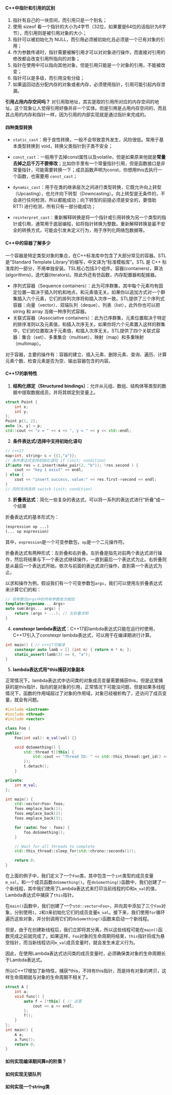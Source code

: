 #### C++中指针和引用的区别

1. 指针有自己的一块空间，而引用只是一个别名；
2. 使用 sizeof 看一个指针的大小为4字节（32位，如果要是64位的话指针为8字节），而引用则是被引用对象的大小；
3. 指针可以被初始化为 NULL，而引用必须被初始化且必须是一个已有对象的引用；
4. 作为参数传递时，指针需要被解引用才可以对对象进行操作，而直接对引用的修改都会改变引用所指向的对象；
5. 指针在使用中可以指向其他对象，但是引用只能是一个对象的引用，不能被改变；
6. 指针可以是多级，而引用没有分级；
7. 如果返回动态分配内存的对象或者内存，必须使用指针，引用可能引起内存泄漏。

**引用占用内存空间吗？** 对引用取地址，其实是取的引用所对应的内存空间的地址。这个现象让人觉得引用好像并非一个实体。但是引用是占用内存空间的，而且其占用的内存和指针一样，因为引用的内部实现就是通过指针来完成的。

#### 四种类型转换

- `static_cast`：用于良性转换，一般不会导致意外发生，风险很低。常用于基本类型转换到 void，转换父类指针到子类不安全；

- `const_cast`：一般用于去掉const属性以及volatile，但是如果原来他就是**常量去掉之后千万不要修改**；比如你手里有一个常量指针引用，但是函数接口是非常量指针，可能需要转换一下；成员函数声明为const，你想用this去执行一个函数，也需要用 `const_cast`；

- `dynamic_cast`：用于在类的继承层次之间进行类型转换，它既允许向上转型（Upcasting），也允许向下转型（Downcasting）。向上转型是无条件的，不会进行任何检测，所以都能成功；向下转型的前提必须是安全的，要借助 RTTI 进行检测，所有只有一部分能成功；

- `reinterpret_cast`：重新解释转换是将一个指针或引用转换为另一个类型的指针或引用，通常用于底层编程，如将指针转换为整数。重新解释转换是最不安全的转换方式，可能会引发未定义行为，用于序列化网络包数据等。

#### C++中的容器了解多少

一个容器是特定类型对象的集合，在C++标准库中包含了大部分常见的容器。STL 是“Standard Template Library”的缩写，中文译为“标准模板库”。STL 是 C++ 标准库的一部分，不用单独安装。TSL核心包括3个组件。容器(containers)，算法(algorithms)，迭代器(iterators)。除此外还有仿函数，内存配置器和配接器。

- 序列式容器（Sequence containers）：此为可序群集，其中每个元素均有固定位置—取决于插入时机和地点，和元素值无关。如果你以追加方式对一个群集插入六个元素，它们的排列次序将和插入次序一致。STL提供了三个序列式容器：向量（vector）、双端队列（deque）、列表（list），此外你也可以把 string 和 array 当做一种序列式容器。
- 关联式容器（Associative containers）：此为已序群集，元素位置取决于特定的排序准则以及元素值，和插入次序无关。如果你将六个元素置入这样的群集中，它们的位置取决于元素值，和插入次序无关。STL提供了四个关联式容器：集合（set）、多重集合（multiset）、映射（map）和多重映射（multimap）。

对于容器，主要的操作有：容器的建立、插入元素、删除元素、查询、遍历、计算元素个数、检查元素是否为空、输出容器包含的内容。

#### C++17的新特性

1. **结构化绑定（Structured bindings）**：允许从元组、数组、结构体等类型的数据中提取数据成员，并将其绑定到变量上。

```cpp
struct Point {
    int x;
    int y;
};
Point p{1, 2};
auto [x, y] = p;
std::cout << "x = " << x << ", y = " << y << std::endl;
```

2. **条件表达式/选择中支持初始化语句**

```cpp
// c++17
map<int, string> c = {{1,"a"}};
// 条件表达式支持初始化语句 if (init; condition)
if(auto res = c.insert(make_pair(2, "b")); !res.second ) {
    cout << "key 1 exist" << endl;
} else {
    cout << "insert success, value:" << res.first->second << endl;
}
// 同时支持选择 switch (init; condition)
```

3. **折叠表达式**：简化一些复杂的表达式，可以将一系列的表达式进行“折叠”成一个结果

折叠表达式的基本形式为：

```R
(expression op ...)
(... op expression)
```

其中，`expression`是一个可变参数包，`op`是一个二元操作符。

折叠表达式有两种形式：左折叠和右折叠。左折叠是指先对前两个表达式进行操作，然后将结果与下一个表达式继续操作，一直到最后一个表达式为止。右折叠则是从最后一个表达式开始，依次与前面的表达式进行操作，直到第一个表达式为止。

以求和操作为例，假设我们有一个可变参数包`args`，我们可以使用左折叠表达式来计算它们的和：

```cpp
// 将参数包args中的所有参数依次相加
template<typename... Args>
auto sum(Args... args) {
    return (args + ...); // 左折叠求和
}
```

4. **constexpr lambda表达式**：C++17前lambda表达式只能在运行时使用，C++17引入了constexpr lambda表达式，可以用于在编译期进行计算。

```cpp
int main() { // c++17可编译
    constexpr auto lamb = [] (int n) { return n * n; };
    static_assert(lamb(3) == 9, "a");
}
```

5. **lambda表达式用*this捕获对象副本**

正常情况下，lambda表达式中访问类的对象成员变量需要捕获this，但是这里捕获的是this指针，指向的是对象的引用，正常情况下可能没问题，但是如果多线程情况下，函数的作用域超过了对象的作用域，对象已经被析构了，还访问了成员变量，就会有问题。

```cpp
#include <iostream>
#include <thread>
#include <vector>

class Foo {
public:
    Foo(int val): m_val(val) {}

    void doSomething() {
        std::thread t([this] {
            std::cout << "Thread ID: " << std::this_thread::get_id() << ", m_val = " << m_val << std::endl;
        });
        t.detach();
    }

private:
    int m_val;
};

int main() {
    std::vector<Foo> foos;
    foos.emplace_back(1);
    foos.emplace_back(2);
    foos.emplace_back(3);

    for (auto& foo : foos) {
        foo.doSomething();
    }

    // Wait for all threads to complete
    std::this_thread::sleep_for(std::chrono::seconds(1));

    return 0;
}

```

在上面的例子中，我们定义了一个`Foo`类，其中包含一个`int`类型的成员变量`m_val`，和一个成员函数`doSomething()`。在`doSomething()`函数中，我们创建了一个新线程，其中我们使用了Lambda表达式来打印当前线程的ID和`m_val`的值，Lambda表达式中捕获了`this`指针。

在`main()`函数中，我们创建了一个`std::vector<Foo>`，并向其中添加了三个`Foo`对象，分别使用`1`，`2`和`3`来初始化它们的成员变量`m_val`。接下来，我们使用`for`循环遍历这些对象，并分别调用它们的`doSomething()`函数来启动一个新线程。

但是，由于在创建新线程后，我们立即将其分离，所以这些线程可能在`main()`函数完成之前就完成了。如果这样，`Foo`对象的生命周期将结束，`this`指针将成为悬空指针，而当新线程访问`m_val`成员变量时，就会发生未定义行为。

因此，在使用Lambda表达式访问类的成员变量时，必须确保类对象的生命周期长于Lambda表达式。

所以C++17增加了新特性，捕获*this，不持有this指针，而是持有对象的拷贝，这样生命周期就与对象的生命周期不相关了。

```cpp
struct A {
    int a;
    void func() {
        auto f = [*this] { // 这里
            cout << a << endl;
        };
        f();
    }  
};
int main() {
    A a;
    a.func();
    return 0;
}
```

####  如何实现编译期间算n的阶乘？

#### 如何实现无锁队列

#### 如何实现一个string类